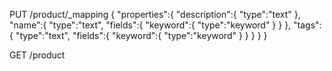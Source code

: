 PUT /product/_mapping
{
  "properties":{
    "description":{
      "type":"text"
    },
    "name":{
      "type":"text",
      "fields":{
        "keyword":{
          "type":"keyword"
        }
      }
    },
    "tags":{
      "type":"text",
      "fields":{
        "keyword":{
          "type":"keyword"
        }
      }
    }
  }
}

GET /product